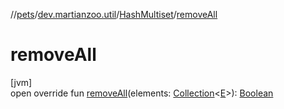 //[pets](../../../index.md)/[dev.martianzoo.util](../index.md)/[HashMultiset](index.md)/[removeAll](remove-all.md)

# removeAll

[jvm]\
open override fun [removeAll](remove-all.md)(elements: [Collection](https://kotlinlang.org/api/latest/jvm/stdlib/kotlin.collections/-collection/index.html)&lt;[E](index.md)&gt;): [Boolean](https://kotlinlang.org/api/latest/jvm/stdlib/kotlin/-boolean/index.html)
